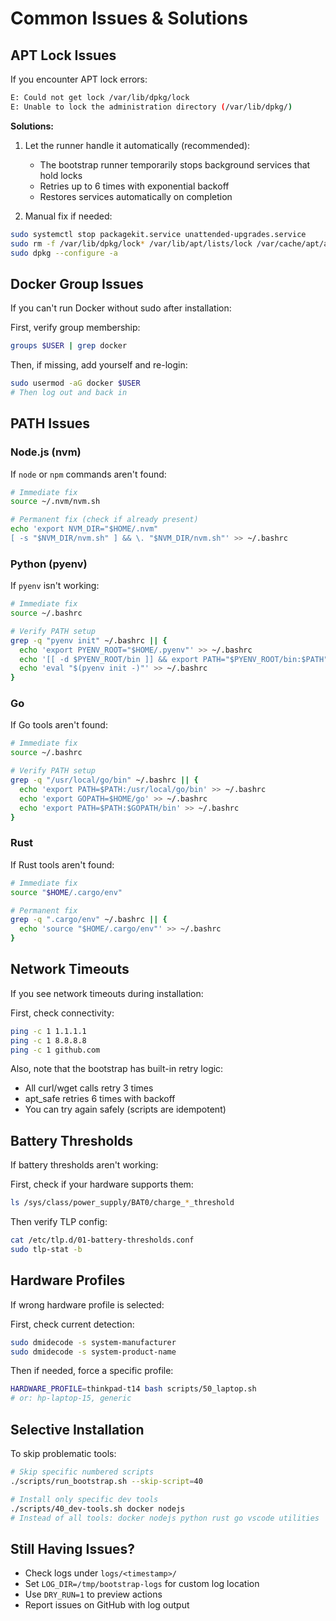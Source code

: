 # Common Issues & Solutions

## APT Lock Issues

If you encounter APT lock errors:

```bash
E: Could not get lock /var/lib/dpkg/lock
E: Unable to lock the administration directory (/var/lib/dpkg/)
```

**Solutions:**

1. Let the runner handle it automatically (recommended):
   - The bootstrap runner temporarily stops background services that hold locks
   - Retries up to 6 times with exponential backoff
   - Restores services automatically on completion

2. Manual fix if needed:

```bash
sudo systemctl stop packagekit.service unattended-upgrades.service
sudo rm -f /var/lib/dpkg/lock* /var/lib/apt/lists/lock /var/cache/apt/archives/lock
sudo dpkg --configure -a
```

## Docker Group Issues

If you can't run Docker without sudo after installation:

First, verify group membership:

```bash
groups $USER | grep docker
```

Then, if missing, add yourself and re-login:

```bash
sudo usermod -aG docker $USER
# Then log out and back in
```

## PATH Issues

### Node.js (nvm)

If `node` or `npm` commands aren't found:

```bash
# Immediate fix
source ~/.nvm/nvm.sh

# Permanent fix (check if already present)
echo 'export NVM_DIR="$HOME/.nvm"
[ -s "$NVM_DIR/nvm.sh" ] && \. "$NVM_DIR/nvm.sh"' >> ~/.bashrc
```

### Python (pyenv)

If `pyenv` isn't working:

```bash
# Immediate fix
source ~/.bashrc

# Verify PATH setup
grep -q "pyenv init" ~/.bashrc || {
  echo 'export PYENV_ROOT="$HOME/.pyenv"' >> ~/.bashrc
  echo '[[ -d $PYENV_ROOT/bin ]] && export PATH="$PYENV_ROOT/bin:$PATH"' >> ~/.bashrc
  echo 'eval "$(pyenv init -)"' >> ~/.bashrc
}
```

### Go

If Go tools aren't found:

```bash
# Immediate fix
source ~/.bashrc

# Verify PATH setup
grep -q "/usr/local/go/bin" ~/.bashrc || {
  echo 'export PATH=$PATH:/usr/local/go/bin' >> ~/.bashrc
  echo 'export GOPATH=$HOME/go' >> ~/.bashrc
  echo 'export PATH=$PATH:$GOPATH/bin' >> ~/.bashrc
}
```

### Rust

If Rust tools aren't found:

```bash
# Immediate fix
source "$HOME/.cargo/env"

# Permanent fix
grep -q ".cargo/env" ~/.bashrc || {
  echo 'source "$HOME/.cargo/env"' >> ~/.bashrc
}
```

## Network Timeouts

If you see network timeouts during installation:

First, check connectivity:

```bash
ping -c 1 1.1.1.1
ping -c 1 8.8.8.8
ping -c 1 github.com
```

Also, note that the bootstrap has built-in retry logic:

- All curl/wget calls retry 3 times
- apt_safe retries 6 times with backoff
- You can try again safely (scripts are idempotent)

## Battery Thresholds

If battery thresholds aren't working:

First, check if your hardware supports them:

```bash
ls /sys/class/power_supply/BAT0/charge_*_threshold
```

Then verify TLP config:

```bash
cat /etc/tlp.d/01-battery-thresholds.conf
sudo tlp-stat -b
```

## Hardware Profiles

If wrong hardware profile is selected:

First, check current detection:

```bash
sudo dmidecode -s system-manufacturer
sudo dmidecode -s system-product-name
```

Then if needed, force a specific profile:

```bash
HARDWARE_PROFILE=thinkpad-t14 bash scripts/50_laptop.sh
# or: hp-laptop-15, generic
```

## Selective Installation

To skip problematic tools:

```bash
# Skip specific numbered scripts
./scripts/run_bootstrap.sh --skip-script=40

# Install only specific dev tools
./scripts/40_dev-tools.sh docker nodejs
# Instead of all tools: docker nodejs python rust go vscode utilities
```

## Still Having Issues?

- Check logs under `logs/<timestamp>/`
- Set `LOG_DIR=/tmp/bootstrap-logs` for custom log location
- Use `DRY_RUN=1` to preview actions
- Report issues on GitHub with log output
